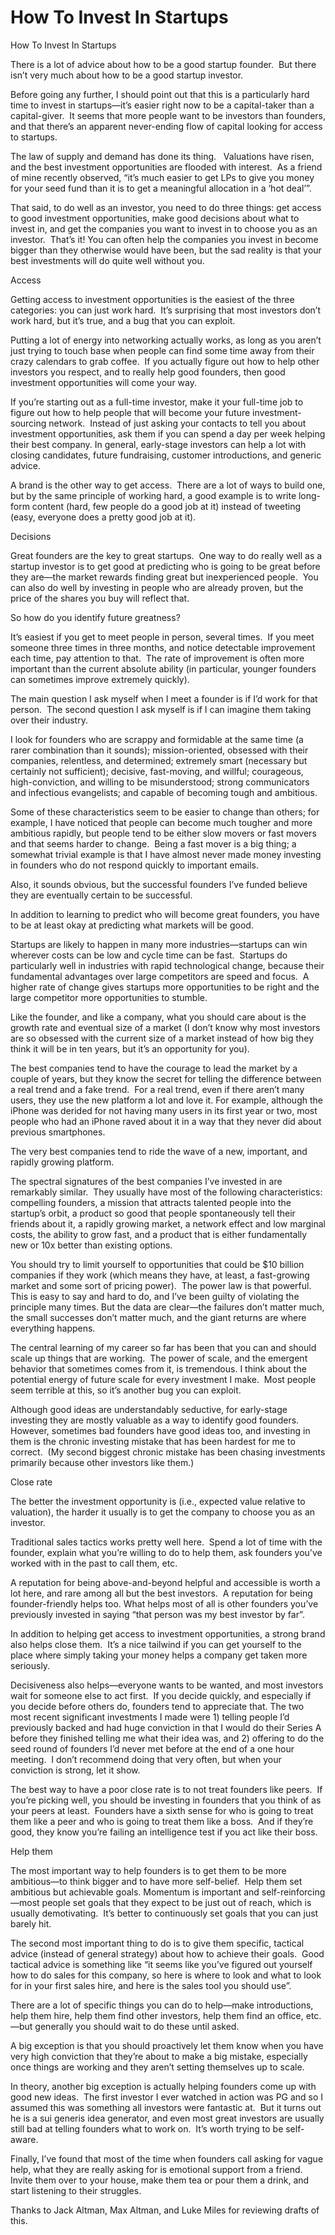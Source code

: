 # How To Invest In Startups

How To Invest In Startups

There is a lot of advice about how to be a good startup founder.  But there isn’t very much about how to be a good startup investor.

Before going any further, I should point out that this is a particularly hard time to invest in startups—it’s easier right now to be a capital-taker than a capital-giver.  It seems that more people want to be investors than founders, and that there’s an apparent never-ending flow of capital looking for access to startups.

The law of supply and demand has done its thing.   Valuations have risen, and the best investment opportunities are flooded with interest.  As a friend of mine recently observed, “it’s much easier to get LPs to give you money for your seed fund than it is to get a meaningful allocation in a ‘hot deal’”.

That said, to do well as an investor, you need to do three things: get access to good investment opportunities, make good decisions about what to invest in, and get the companies you want to invest in to choose you as an investor.  That’s it! You can often help the companies you invest in become bigger than they otherwise would have been, but the sad reality is that your best investments will do quite well without you.

Access

Getting access to investment opportunities is the easiest of the three categories: you can just work hard.  It’s surprising that most investors don’t work hard, but it’s true, and a bug that you can exploit.

Putting a lot of energy into networking actually works, as long as you aren’t just trying to touch base when people can find some time away from their crazy calendars to grab coffee.  If you actually figure out how to help other investors you respect, and to really help good founders, then good investment opportunities will come your way.

If you’re starting out as a full-time investor, make it your full-time job to figure out how to help people that will become your future investment-sourcing network.  Instead of just asking your contacts to tell you about investment opportunities, ask them if you can spend a day per week helping their best company. In general, early-stage investors can help a lot with closing candidates, future fundraising, customer introductions, and generic advice.

A brand is the other way to get access.  There are a lot of ways to build one, but by the same principle of working hard, a good example is to write long-form content (hard, few people do a good job at it) instead of tweeting (easy, everyone does a pretty good job at it). 

Decisions

Great founders are the key to great startups.  One way to do really well as a startup investor is to get good at predicting who is going to be great before they are—the market rewards finding great but inexperienced people.  You can also do well by investing in people who are already proven, but the price of the shares you buy will reflect that.

So how do you identify future greatness?

It’s easiest if you get to meet people in person, several times.  If you meet someone three times in three months, and notice detectable improvement each time, pay attention to that.  The rate of improvement is often more important than the current absolute ability (in particular, younger founders can sometimes improve extremely quickly).

The main question I ask myself when I meet a founder is if I’d work for that person.  The second question I ask myself is if I can imagine them taking over their industry.

I look for founders who are scrappy and formidable at the same time (a rarer combination than it sounds); mission-oriented, obsessed with their companies, relentless, and determined; extremely smart (necessary but certainly not sufficient); decisive, fast-moving, and willful; courageous, high-conviction, and willing to be misunderstood; strong communicators and infectious evangelists; and capable of becoming tough and ambitious. 

Some of these characteristics seem to be easier to change than others; for example, I have noticed that people can become much tougher and more ambitious rapidly, but people tend to be either slow movers or fast movers and that seems harder to change.  Being a fast mover is a big thing; a somewhat trivial example is that I have almost never made money investing in founders who do not respond quickly to important emails.

Also, it sounds obvious, but the successful founders I’ve funded believe they are eventually certain to be successful.

In addition to learning to predict who will become great founders, you have to be at least okay at predicting what markets will be good.

Startups are likely to happen in many more industries—startups can win wherever costs can be low and cycle time can be fast.  Startups do particularly well in industries with rapid technological change, because their fundamental advantages over large competitors are speed and focus.  A higher rate of change gives startups more opportunities to be right and the large competitor more opportunities to stumble.

Like the founder, and like a company, what you should care about is the growth rate and eventual size of a market (I don’t know why most investors are so obsessed with the current size of a market instead of how big they think it will be in ten years, but it’s an opportunity for you).

The best companies tend to have the courage to lead the market by a couple of years, but they know the secret for telling the difference between a real trend and a fake trend.  For a real trend, even if there aren’t many users, they use the new platform a lot and love it. For example, although the iPhone was derided for not having many users in its first year or two, most people who had an iPhone raved about it in a way that they never did about previous smartphones.

The very best companies tend to ride the wave of a new, important, and rapidly growing platform.

The spectral signatures of the best companies I’ve invested in are remarkably similar.  They usually have most of the following characteristics: compelling founders, a mission that attracts talented people into the startup’s orbit, a product so good that people spontaneously tell their friends about it, a rapidly growing market, a network effect and low marginal costs, the ability to grow fast, and a product that is either fundamentally new or 10x better than existing options.

You should try to limit yourself to opportunities that could be $10 billion companies if they work (which means they have, at least, a fast-growing market and some sort of pricing power).  The power law is that powerful. This is easy to say and hard to do, and I’ve been guilty of violating the principle many times. But the data are clear—the failures don’t matter much, the small successes don’t matter much, and the giant returns are where everything happens.

The central learning of my career so far has been that you can and should scale up things that are working.  The power of scale, and the emergent behavior that sometimes comes from it, is tremendous. I think about the potential energy of future scale for every investment I make.  Most people seem terrible at this, so it’s another bug you can exploit.  

Although good ideas are understandably seductive, for early-stage investing they are mostly valuable as a way to identify good founders.  However, sometimes bad founders have good ideas too, and investing in them is the chronic investing mistake that has been hardest for me to correct.  (My second biggest chronic mistake has been chasing investments primarily because other investors like them.)

Close rate

The better the investment opportunity is (i.e., expected value relative to valuation), the harder it usually is to get the company to choose you as an investor.

Traditional sales tactics works pretty well here.  Spend a lot of time with the founder, explain what you’re willing to do to help them, ask founders you’ve worked with in the past to call them, etc. 

A reputation for being above-and-beyond helpful and accessible is worth a lot here, and rare among all but the best investors.  A reputation for being founder-friendly helps too. What helps most of all is other founders you’ve previously invested in saying “that person was my best investor by far”.

In addition to helping get access to investment opportunities, a strong brand also helps close them.  It’s a nice tailwind if you can get yourself to the place where simply taking your money helps a company get taken more seriously.

Decisiveness also helps—everyone wants to be wanted, and most investors wait for someone else to act first.  If you decide quickly, and especially if you decide before others do, founders tend to appreciate that. The two most recent significant investments I made were 1) telling people I’d previously backed and had huge conviction in that I would do their Series A before they finished telling me what their idea was, and 2) offering to do the seed round of founders I’d never met before at the end of a one hour meeting.  I don’t recommend doing that very often, but when your conviction is strong, let it show.   

The best way to have a poor close rate is to not treat founders like peers.  If you’re picking well, you should be investing in founders that you think of as your peers at least.  Founders have a sixth sense for who is going to treat them like a peer and who is going to treat them like a boss.  And if they’re good, they know you’re failing an intelligence test if you act like their boss.

Help them

The most important way to help founders is to get them to be more ambitious—to think bigger and to have more self-belief.  Help them set ambitious but achievable goals. Momentum is important and self-reinforcing—most people set goals that they expect to be just out of reach, which is usually demotivating.  It’s better to continuously set goals that you can just barely hit.

The second most important thing to do is to give them specific, tactical advice (instead of general strategy) about how to achieve their goals.  Good tactical advice is something like “it seems like you’ve figured out yourself how to do sales for this company, so here is where to look and what to look for in your first sales hire, and here is the sales tool you should use”.

There are a lot of specific things you can do to help—make introductions, help them hire, help them find other investors, help them find an office, etc.—but generally you should wait to do these until asked. 

A big exception is that you should proactively let them know when you have very high conviction that they’re about to make a big mistake, especially once things are working and they aren’t setting themselves up to scale.

In theory, another big exception is actually helping founders come up with good new ideas.  The first investor I ever watched in action was PG and so I assumed this was something all investors were fantastic at.  But it turns out he is a sui generis idea generator, and even most great investors are usually still bad at telling founders what to work on.  It’s worth trying to be self-aware.

Finally, I’ve found that most of the time when founders call asking for vague help, what they are really asking for is emotional support from a friend.  Invite them over to your house, make them tea or pour them a drink, and start listening to their struggles.






Thanks to Jack Altman, Max Altman, and Luke Miles for reviewing drafts of this.
